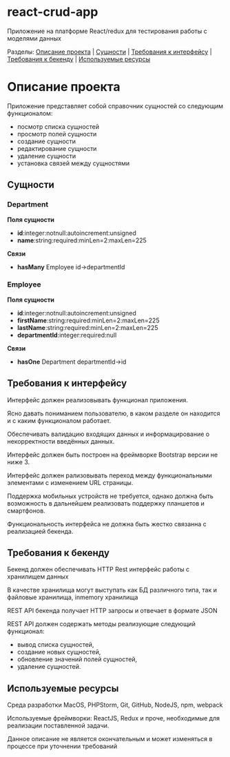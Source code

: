 # react-crud-app
Приложение на платформе React/redux для тестирования работы с моделями данных

Разделы: [Описание проекта](#Описание-проекта) | [Сущности](#Сущности) | [Требования к интерфейсу](#Требования-к-интерфейсу) | [Требования к бекенду](#Требования-к-бекенду) | [Используемые ресурсы](#Используемые-ресурсы)

# Описание проекта

Приложение представляет собой справочник сущностей со следующим функционалом:

* посмотр списка сущностей 
* просмотр полей сущности  
* создание сущности  
* редактирование сущности 
* удаление сущности 
* установка связей между сущностями


## Сущности

### Department

**Поля сущности**

* **id**:integer:notnull:autoincrement:unsigned
* **name**:string:required:minLen=2:maxLen=225

**Связи**

* **hasMany** Employee id->departmentId

### Employee

**Поля сущности**

* **id**:integer:notnull:autoincrement:unsigned
* **firstName**:string:required:minLen=2:maxLen=225
* **lastName**:string:required:minLen=2:maxLen=225
* **departmentId**:integer:required:null

**Связи**

* **hasOne** Department departmentId->id


## Требования к интерфейсу

Интерфейс должен реализовывать функционал приложения.

Ясно давать пониманием пользователю, в каком разделе он находится и с каким функционалом работает.

Обеспечивать валидацию входящих данных и информацирование о некорректности введённых данных.

Интерфейс должен быть построен на фреймворке Bootstrap версии не ниже 3.

Интерфейс должен рализовывать переход между функциональными элементами с изменением URL страницы.

Поддержка мобильных устройств не требуется, однако должна быть возможность в дальнейшем реализовать поддержку планшетов и смартфонов.

Функциональность интерфейса не должна быть жестко связанна с реализацией бекенда.


## Требования к бекенду

Бекенд должен обеспечивать HTTP Rest интерфейс работы с хранилищем данных 

В качестве хранилища могут выступать как БД различного типа, так и файловые хранилища, inmemory хранилища

REST API бекенда получает HTTP запросы и отвечает в формате JSON


REST API  должен содержать методы реализующие следующий функционал:
* вывод списка сущностей, 
* создание новых сущностей, 
* обновление значений полей сущностей,
* удаление сущностей.


## Используемые ресурсы

Среда разработки MacOS, PHPStorm, Git, GitHub, NodeJS, npm, webpack

Используемые фреймворки: ReactJS, Redux и проче, необходимые для реализации поставленной задачи.


Данное описание не является окончательным и может изменяться в процессе при уточнении требований



